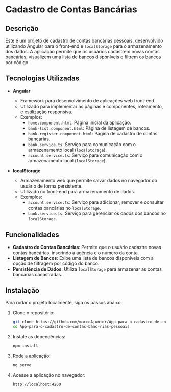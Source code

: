 # Cadastro de Contas Bancárias

## Descrição

Este é um projeto de cadastro de contas bancárias pessoais, desenvolvido utilizando Angular para o front-end e `localStorage` para o armazenamento dos dados. A aplicação permite que os usuários cadastrem novas contas bancárias, visualizem uma lista de bancos disponíveis e filtrem os bancos por código.

## Tecnologias Utilizadas

- **Angular**
  - Framework para desenvolvimento de aplicações web front-end.
  - Utilizado para implementar as páginas e componentes, roteamento, e estilização responsiva.
  - Exemplos:
    - `home.component.html`: Página inicial da aplicação.
    - `bank-list.component.html`: Página de listagem de bancos.
    - `bank-register.component.html`: Página de cadastro de contas bancárias.
    - `bank.service.ts`: Serviço para comunicação com o armazenamento local (`localStorage`).
    - `account.service.ts`: Serviço para comunicação com o armazenamento local (`localStorage`).

- **localStorage**
  - Armazenamento web que permite salvar dados no navegador do usuário de forma persistente.
  - Utilizado no front-end para armazenamento de dados.
  - Exemplos:
    - `account.service.ts`: Serviço para adicionar, remover e consultar contas bancárias no `localStorage`.
    - `bank.service.ts`: Serviço para gerenciar os dados dos bancos no `localStorage`.

## Funcionalidades

- **Cadastro de Contas Bancárias**: Permite que o usuário cadastre novas contas bancárias, inserindo a agência e o número da conta.
- **Listagem de Bancos**: Exibe uma lista de bancos disponíveis com a opção de filtragem por código do banco.
- **Persistência de Dados**: Utiliza `localStorage` para armazenar as contas bancárias cadastradas.

## Instalação

Para rodar o projeto localmente, siga os passos abaixo:

1. Clone o repositório:
   ```sh
   git clone https://github.com/marcoAjunior/App-para-o-cadastro-de-contas-banc-rias-pessoais
   cd App-para-o-cadastro-de-contas-banc-rias-pessoais
2. Instale as dependências:
   ```sh
   npm install
3. Rode a aplicação:
    ```sh
    ng serve
3. Acesse a aplicação no navegador:
    ```sh
    http://localhost:4200

